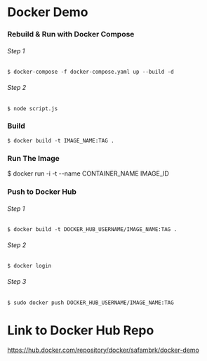 # Docker Demo


  ### Rebuild & Run with Docker Compose  
  ###### Step 1  
  ```$ docker-compose -f docker-compose.yaml up --build -d  ```
  ###### Step 2  
  ```$ node script.js  ```




  ### Build  
  ```$ docker build -t IMAGE_NAME:TAG .  ```

  ### Run The Image  
  $ docker run -i -t --name CONTAINER_NAME IMAGE_ID  




  ### Push to Docker Hub  
  ###### Step 1
  ```$ docker build -t DOCKER_HUB_USERNAME/IMAGE_NAME:TAG .  ```
  ###### Step 2
  ```$ docker login  ```
  ###### Step 3
  ```$ sudo docker push DOCKER_HUB_USERNAME/IMAGE_NAME:TAG  ```




# Link to Docker Hub Repo
https://hub.docker.com/repository/docker/safambrk/docker-demo

